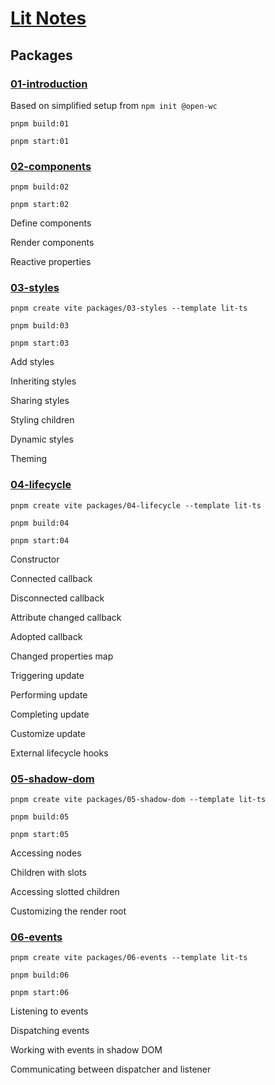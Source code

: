 # [Lit Notes](https://lit.dev/docs)

## Packages

### [01-introduction](https://lit.dev/docs/getting-started/)

Based on simplified setup from `npm init @open-wc`

`pnpm build:01`

`pnpm start:01`

### [02-components](https://lit.dev/docs/components/overview/)

`pnpm build:02`

`pnpm start:02`

Define components

Render components

Reactive properties

### [03-styles](https://lit.dev/docs/components/styles/)

`pnpm create vite packages/03-styles --template lit-ts`

`pnpm build:03`

`pnpm start:03`

Add styles

Inheriting styles

Sharing styles

Styling children

Dynamic styles

Theming

### [04-lifecycle](https://lit.dev/docs/components/lifecycle/)

`pnpm create vite packages/04-lifecycle --template lit-ts`

`pnpm build:04`

`pnpm start:04`

Constructor

Connected callback

Disconnected callback

Attribute changed callback

Adopted callback

Changed properties map

Triggering update

Performing update

Completing update

Customize update

External lifecycle hooks

### [05-shadow-dom](https://lit.dev/docs/components/shadow-dom/)

`pnpm create vite packages/05-shadow-dom --template lit-ts`

`pnpm build:05`

`pnpm start:05`

Accessing nodes

Children with slots

Accessing slotted children

Customizing the render root

### [06-events](https://lit.dev/docs/components/events/)

`pnpm create vite packages/06-events --template lit-ts`

`pnpm build:06`

`pnpm start:06`

Listening to events

Dispatching events

Working with events in shadow DOM

Communicating between dispatcher and listener

